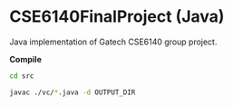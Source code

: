 # CSE6140FinalProject (Java)
Java implementation of Gatech CSE6140 group project.

**Compile** 

```bash
cd src

javac ./vc/*.java -d OUTPUT_DIR
```
